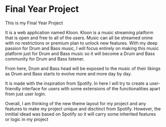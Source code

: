 # Final Year Project

This is my Final Year Project

It is a web application named Kloon. Kloon is a music streaming platform that is open and free to all of the users. Music can all be streamed onine with no restrictions or premium plan to unlock new features. With my deep passion for Drum and Bass music, I will focus entirely on making this music platform just for Drum and Bass music so it will become a Drum and Bass community for Drum and Bass listener. 

From here, Drum and Bass head will be exposed to the music of their likings as Drum and Bass starts to evolve more and more day by day.

It is made with the inspiration from Spotify. In here I will try to create a user-friendly interface for users with some extensions of the functionalities apart from just user login.

Overall, I am thinking of the new theme layout for my project and any features to make my project unique and disctinct from Spotify. However, the innitial idead was based on Spotify so it will carry some inherited features or logic in my project


